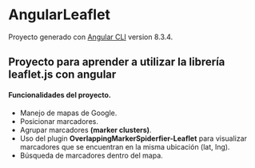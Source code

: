 # AngularLeaflet

Proyecto generado con [Angular CLI](https://github.com/angular/angular-cli) version 8.3.4.

## Proyecto para aprender a utilizar la librería leaflet.js con angular

#### Funcionalidades del proyecto.
* Manejo de mapas de Google.
* Posicionar marcadores.
* Agrupar marcadores **(marker clusters)**.
* Uso del plugin **OverlappingMarkerSpiderfier-Leaflet** para visualizar marcadores que se encuentran en la misma ubicación (lat, lng).
* Búsqueda de marcadores dentro del mapa.
